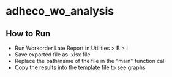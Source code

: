 # adheco_wo_analysis

## How to Run
- Run Workorder Late Report in Utilities > B > I
- Save exported file as .xlsx file
- Replace the path/name of the file in the "main" function call
- Copy the results into the template file to see graphs